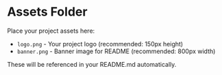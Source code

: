 # Assets Folder

Place your project assets here:
- `logo.png` - Your project logo (recommended: 150px height)
- `banner.png` - Banner image for README (recommended: 800px width)

These will be referenced in your README.md automatically.
